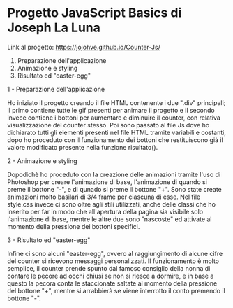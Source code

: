 # Progetto JavaScript Basics di Joseph La Luna
Link al progetto: https://jojohve.github.io/Counter-Js/


1.  Preparazione dell'applicazione
2.  Animazione e styling
3.  Risultato ed "easter-egg"
 

1 - Preparazione dell'applicazione

Ho iniziato il progetto creando il file HTML contenente i due ".div" principali; il primo contiene tutte le gif presenti per animare il progetto e il secondo invece contiene i bottoni per aumentare e diminuire il counter, con relativa visualizzazione del counter stesso.
Poi sono passato al file Js dove ho dichiarato tutti gli elementi presenti nel file HTML tramite variabili e costanti, dopo ho proceduto con il funzionamento dei bottoni che restituiscono già il valore modificato presente nella funzione risultato().

2 - Animazione e styling

Dopodichè ho proceduto con la creazione delle animazioni tramite l'uso di Photoshop per creare l'animazione di base, l'animazione di quando si preme il bottone "-", e di qunado si preme il bottone "+". Sono state create animazioni molto basilari di 3/4 frame per ciascuna di esse. Nel file style.css invece ci sono oltre agli stili utilizzati, anche delle classi che ho inserito per far in modo che all'apertura della pagina sia visibile solo l'animazione di base, mentre le altre due sono "nascoste" ed attivate al momento della pressione dei bottoni specifici.  

3 - Risultato ed "easter-egg"

Infine ci sono alcuni "easter-egg", ovvero al raggiungimento di alcune cifre del counter si ricevono messaggi personalizzati. Il funzionamento è molto semplice, il counter prende spunto dal famoso consiglio della nonna di contare le pecore ad occhi chiusi se non si riesce a dormire, e in base a questo la pecora conta le staccionate saltate al momento della pressione del bottone "+", mentre si arrabbierà se viene interrotto il conto premendo il bottone "-".
